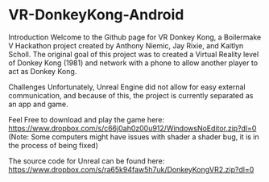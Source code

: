 # VR-DonkeyKong-Android

Introduction
Welcome to the Github page for VR Donkey Kong, a Boilermake V Hackathon project created by Anthony Niemic, Jay Rixie, and Kaitlyn Scholl. The original goal of this project was to created a Virtual Reality level of Donkey Kong (1981) and network with a phone to allow another player to act as Donkey Kong.

Challenges
Unfortunately, Unreal Engine did not allow for easy external communication, and because of this, the project is currently separated as an app and game.

Feel Free to download and play the game here: https://www.dropbox.com/s/c66j0ah0z00u912/WindowsNoEditor.zip?dl=0 (Note: Some computers might have issues with shader a shader bug, it is in the process of being fixed)

The source code for Unreal can be found here: https://www.dropbox.com/s/ra65k94faw5h7uk/DonkeyKongVR2.zip?dl=0